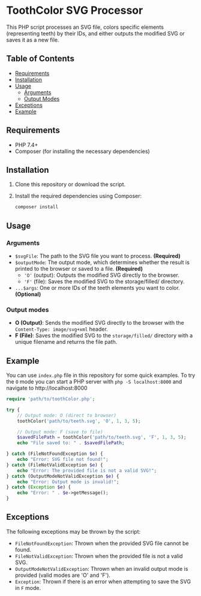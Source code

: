 # ToothColor SVG Processor

This PHP script processes an SVG file, colors specific elements (representing teeth) by their IDs, and either outputs the modified SVG or saves it as a new file.

## Table of Contents
- [Requirements](#requirements)
- [Installation](#installation)
- [Usage](#usage)
    - [Arguments](#arguments)
    - [Output Modes](#output-modes)
- [Exceptions](#exceptions)
- [Example](#example)

## Requirements

- PHP 7.4+
- Composer (for installing the necessary dependencies)

## Installation

1. Clone this repository or download the script.

2. Install the required dependencies using Composer:
   ```bash
   composer install
   ```
   
## Usage
### Arguments
- `$svgFile`: The path to the SVG file you want to process. **(Required)**
- `$outputMode`: The output mode, which determines whether the result is printed to the browser or saved to a file. **(Required)**
  - `'O'` (output): Outputs the modified SVG directly to the browser.
  - `'F'` (file): Saves the modified SVG to the storage/filled/ directory.
- `...$args`: One or more IDs of the teeth elements you want to color. **(Optional)**
### Output modes
- **O (Output)**: Sends the modified SVG directly to the browser with the `Content-Type: image/svg+xml` header.
- **F (File)**: Saves the modified SVG to the `storage/filled/` directory with a unique filename and returns the file path.

## Example
You can use `index.php` file in this repository for some quick examples.
To try the `O` mode you can start a PHP server with `php -S localhost:8000` and navigate to http://localhost:8000
```php
require 'path/to/toothColor.php';

try {
    // Output mode: O (direct to browser)
    toothColor('path/to/teeth.svg', 'O', 1, 3, 5);

    // Output mode: F (save to file)
    $savedFilePath = toothColor('path/to/teeth.svg', 'F', 1, 3, 5);
    echo "File saved to: " . $savedFilePath;

} catch (FileNotFoundException $e) {
    echo "Error: SVG file not found!";
} catch (FileNotValidException $e) {
    echo "Error: The provided file is not a valid SVG!";
} catch (OutputModeNotValidException $e) {
    echo "Error: Output mode is invalid!";
} catch (Exception $e) {
    echo "Error: " . $e->getMessage();
}
```

## Exceptions
The following exceptions may be thrown by the script:
- `FileNotFoundException`: Thrown when the provided SVG file cannot be found.
- `FileNotValidException`: Thrown when the provided file is not a valid SVG.
- `OutputModeNotValidException`: Thrown when an invalid output mode is provided (valid modes are 'O' and 'F').
- `Exception`: Thrown if there is an error when attempting to save the SVG in `F` mode.